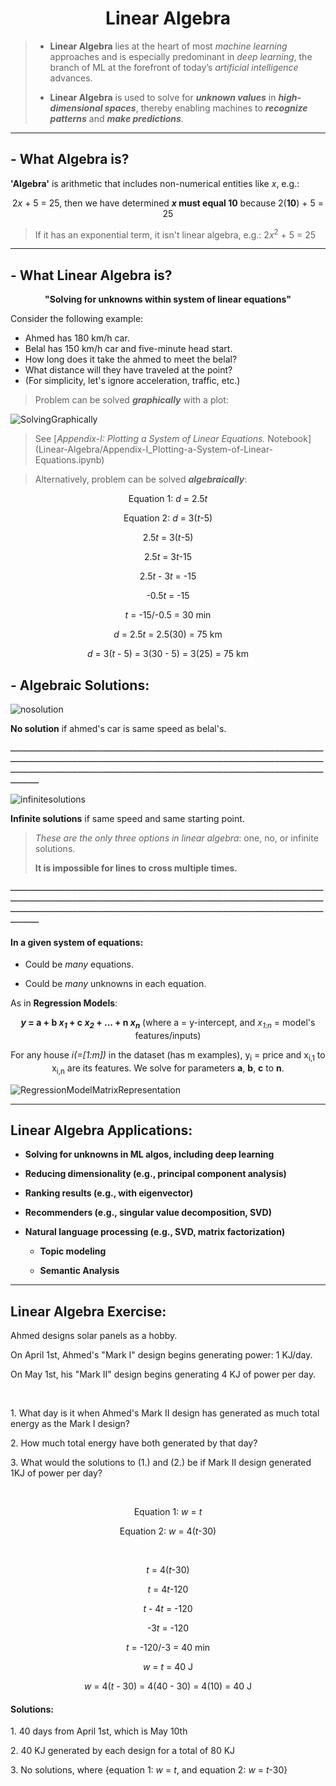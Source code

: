 <h1 align="center", font-weight: "bold">Linear Algebra</h1>

> - **Linear Algebra** lies at the heart of most *machine learning* approaches and is especially predominant in *deep learning*, the branch of ML at the forefront of today’s *artificial intelligence* advances. 
> * **Linear Algebra** is used to solve for ***unknown values*** in ***high-dimensional spaces***, thereby enabling machines to ***recognize patterns*** and ***make predictions***. 


---------------------------------------------------------------------------------

<h2 align="left", font-weight: "bold">- What Algebra is?</h2>

**'Algebra'** is arithmetic that includes non-numerical entities like *x*, e.g.: 
<p align="center">2<em>x</em> + 5 = 25, then we have determined <strong><em>x</em> must equal 10</strong> because 2(<strong>10</strong>) + 5 = 25</p>

> If it has an exponential term, it isn't linear algebra, e.g.: 2*x*<sup>2</sup> + 5 = 25

---------------------------------------------------------------------------------

<h2 align="left", font-weight: "bold">- What Linear Algebra is?</h2>
<p align="center"><strong>"Solving for unknowns within system of linear equations"</strong></p>

Consider the following example:
+ Ahmed has 180 km/h car.
+ Belal has 150 km/h car and five-minute head start.
+ How long does it take the ahmed to meet the belal?
+ What distance will they have traveled at the point?
+ (For simplicity, let's ignore acceleration, traffic, etc.)

> <p>Problem can be solved <strong><em>graphically</em></strong> with a plot:</p>
![SolvingGraphically](https://user-images.githubusercontent.com/90105797/221732059-47563ce8-86df-406f-b7bf-902f26d95c3f.png)

> <p>See [<em>Appendix-I: Plotting a System of Linear Equations.</em> Notebook](Linear-Algebra/Appendix-I_Plotting-a-System-of-Linear-Equations.ipynb)</p>

> <p>Alternatively, problem can be solved <strong><em>algebraically</em></strong>:
<p align="center">Equation 1: <em>d</em> = 2.5<em>t</em></p>
<p align="center">Equation 2: <em>d</em> = 3(<em>t</em>-5)</p>

<p align="center">2.5<em>t</em> = 3(<em>t</em>-5)</p>
<p align="center">2.5<em>t</em> = 3<em>t</em>-15</p>
<p align="center">2.5<em>t</em> - 3<em>t</em> = -15</p>
<p align="center">-0.5<em>t</em> = -15</p>
<p align="center"><em>t</em> = -15/-0.5 = 30 min</p>
<p align="center"><em>d</em> = 2.5<em>t</em> = 2.5(30) = 75 km</p>
<p align="center"><em>d</em> = 3(<em>t</em> - 5) = 3(30 - 5) = 3(25) = 75 km</p>

<h2 align="left", font-weight: "bold">- Algebraic Solutions:</h2>

![nosolution](https://user-images.githubusercontent.com/90105797/221915601-2da24ccf-c35d-4898-84cf-680f0a934fbe.png)
<p><strong>No solution</strong> if ahmed's car is same speed as belal's.</p>

ـــــــــــــــــــــــــــــــــــــــــــــــــــــــــــــــــــــــــــــــــــــــــــــــــــــــــــــــــــــــــــــــــــــــــــــــــــــــــــــــــــــــــــــــــــــــــــــــــــــــــــــــــــــــــــــــــــــــــــــــــــــــــــــــــــــــــــــــــــــــــــــــــــــــــــــــــــــــــــــــــــــــــــــــــــــــــــــــــــــــــــــــــــــــــ

![infinitesolutions](https://user-images.githubusercontent.com/90105797/221915549-b0ef13db-b5ee-44e3-83c2-61b3acf7dc25.png)
<p><strong>Infinite solutions</strong> if same speed and same starting point.</p>


> <p><em>These are the only three options in linear algebra</em>: one, no, or infinite solutions.</p>
> <p><strong>It is impossible for lines to cross multiple times.</strong></p>

ـــــــــــــــــــــــــــــــــــــــــــــــــــــــــــــــــــــــــــــــــــــــــــــــــــــــــــــــــــــــــــــــــــــــــــــــــــــــــــــــــــــــــــــــــــــــــــــــــــــــــــــــــــــــــــــــــــــــــــــــــــــــــــــــــــــــــــــــــــــــــــــــــــــــــــــــــــــــــــــــــــــــــــــــــــــــــــــــــــــــــــــــــــــــــ

<h4 align="left">In a given system of equations:</h4>

- <p>Could be <em>many</em> equations.</p>
- <p>Could be <em>many</em> unknowns in each equation.</p>


<p align="left", font-weight: "bold">As in <strong>Regression Models</strong>:</p>
<p align="center", font-weight: "bold"><strong><em>y</em> = a + b <em>x<sub>1</sub></em> + c <em>x<sub>2</sub></em> + ... + n <em>x<sub>n</sub></em></strong> (where a = y-intercept, and <em>x<sub>1:n</sub></em> = model's features/inputs)</p>
<p align="center", font-weight: "bold">For any house <em>i(=[1:m])</em> in the dataset (has m examples), y<sub>i</sub> = price and x<sub>i,1</sub> to x<sub>i,n</sub> are its features. We solve for parameters <strong>a</strong>, <strong>b</strong>, <strong>c</strong> to <strong>n</strong>.</p>

![RegressionModelMatrixRepresentation](https://user-images.githubusercontent.com/90105797/222003367-06acbe1d-7ffe-4201-a160-26a2f36cfbc2.png)

---------------------------------------------------------------------------------

<h2 align="left", font-weight: "bold">Linear Algebra Applications:</h2>

- <p><strong>Solving for unknowns in ML algos, including deep learning</strong></p>
- <p><strong>Reducing dimensionality (e.g., principal component analysis)</strong></p>
- <p><strong>Ranking results (e.g., with eigenvector)</strong></p>
- <p><strong>Recommenders (e.g., singular value decomposition, SVD)</strong></p>
- <p><strong>Natural language processing (e.g., SVD, matrix factorization)</strong></p>

  - <p><strong>Topic modeling</strong></p>
  - <p><strong>Semantic Analysis</strong></p>

---------------------------------------------------------------------------------

<h2 align="left", font-weight: "bold">Linear Algebra Exercise:</h2>

<p align="left", font-weight: "bold">Ahmed designs solar panels as a hobby.</p>
<p align="left", font-weight: "bold">On April 1st, Ahmed's "Mark I" design begins generating power: 1 KJ/day.</p>
<p align="left", font-weight: "bold">On May 1st, his "Mark II" design begins generating 4 KJ of power per day.</p><br />
<p align="left", font-weight: "bold">1. What day is it when Ahmed's Mark II design has generated as much total energy as the Mark I design?</p>
<p align="left", font-weight: "bold">2. How much total energy have both generated by that day?</p>
<p align="left", font-weight: "bold">3. What would the solutions to (1.) and (2.) be if Mark II design generated 1KJ of power per day?<br /></p>
<br />
<p align="center">Equation 1: <em>w</em> = <em>t</em></p>
<p align="center">Equation 2: <em>w</em> = 4(<em>t</em>-30)</p><br />
<p align="center"><em>t</em> = 4(<em>t</em>-30)</p>
<p align="center"><em>t</em> = 4<em>t</em>-120</p>
<p align="center"><em>t</em> - 4<em>t</em> = -120</p>
<p align="center">-3<em>t</em> = -120</p>
<p align="center"><em>t</em> = -120/-3 = 40 min</p>
<p align="center"><em>w</em> = <em>t</em> = 40 J</p>
<p align="center"><em>w</em> = 4(<em>t</em> - 30) = 4(40 - 30) = 4(10) = 40 J</p>
<h4 align="left", font-weight: "bold">Solutions:</h4>
<p align="left", font-weight: "bold">1. 40 days from April 1st, which is May 10th</p>
<p align="left", font-weight: "bold">2. 40 KJ generated by each design for a total of 80 KJ</p>
<p align="left", font-weight: "bold">3. No solutions, where {equation 1: <em>w</em> = <em>t</em>, and equation 2: <em>w</em> = <em>t</em>-30}<br /></p>
<br />
